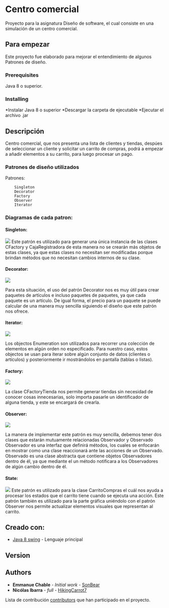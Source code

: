 # Centro comercial

Proyecto para la asignatura Diseño de software, el cual consiste en una simulación de un centro comercial.

## Para empezar

Este proyecto fue elaborado para mejorar el entendimiento de algunos Patrones de diseño.

### Prerequisites


Java 8 o superior.


### Installing
*Instalar Java 8 o superior
*Descargar la carpeta de ejecutable
*Ejecutar el archivo .jar

## Descripción
Centro comercial, que nos presenta una lista de clientes y tiendas, despúes de seleccionar un cliente y solicitar un carrito de compras, podrá a empezar a añadir elementos a su carrito, para luego procesar un pago.

### Patrones de diseño utilizados

Patrones:

```
    Singleton
    Decorator
    Factory
    Observer
    Iterator
```

### Diagramas de cada patron:
#### Singleton:
![](Diagramas/singleton/DiagramaClases.png)
Este patrón es utilizado para generar una única instancia de las clases CFactory y CajaRegistradora de esta manera no se crearán más objetos de estas clases, ya que estas clases no necesitan ser modificadas porque brindan métodos que no necesitan cambios internos de su clase.



#### Decorator:
![](Diagramas/decorator/DiagramaClases.png)

  Para esta situación, el uso del patrón Decorator nos es muy útil para crear paquetes de artículos e incluso paquetes de paquetes, ya que cada paquete es un artículo. De igual forma, el precio para un paquete se puede calcular de una manera muy sencilla siguiendo el diseño que este patrón nos ofrece.	 


#### Iterator:
![](Diagramas/iterator/DiagramaClases.png)

Los objectos Enumeration<T> son utilizados para recorrer una colección de elementos en algún orden no especificado. Para nuestro caso, estos objectos se usan para iterar sobre algún conjunto de datos (clientes o artículos) y posteriormente ir mostrándolos en pantalla (tablas o listas).


#### Factory:
![](Diagramas/factory/DiagramaClases.png)

La clase CFactoryTienda nos permite generar tiendas sin necesidad de conocer cosas innecesarias, solo importa pasarle un identificador de alguna tienda, y este se encargará de crearla.


#### Observer:
![](Diagramas/observer/DiagramaClases.png)

La manera de implementar este patrón es muy sencilla, debemos tener dos clases que estarán mutuamente relacionadas Observador y Observado
Observador es una interfaz que definirá métodos, los cuales se enfocarán en mostrar como una clase reaccionará ante las acciones de un Observado.
Observado es una clase abstracta que contiene objetos Observadores dentro de él, ya que mediante el un método notificara a los Observadores de algún cambio dentro de él.


#### State:
![](Diagramas/state/DiagramaClases.png)
Este patrón es utilizado para la clase CarritoCompras el cuál nos ayuda a procesar los estados que el carrito tiene cuando se ejecuta una acción. Este patrón también es utilizado para la parte gráfica uniéndolo con el patrón Observer nos permite actualizar elementos visuales que representan al carrito.


## Creado con:
* [Java 8 swing](https://www.java.com/es/download/) - Lenguaje principal



## Version



## Authors

* **Emmanue Chable** - *Initial work* - [SonBear](https://github.com/SonBear)
* **Nicólas Ibarra** - *full* - [HikingCarrot7](https://github.com/HikingCarrot7)


Lista de contribución [contributors](https://github.com/SonBear/Proyecto_DisSoft/graphs/contributors) que
han participado en el proyecto.
